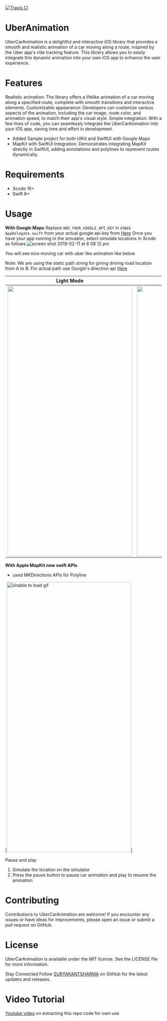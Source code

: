 
[![Travis CI](https://travis-ci.org/SURYAKANTSHARMA/UberCarAnimation.svg?branch=master)](https://travis-ci.org/SURYAKANTSHARMA/UberCarAnimation) 
# UberAnimation
UberCarAnimation is a delightful and interactive iOS library that provides a smooth and realistic animation of a car moving along a route, inspired by the Uber app's ride tracking feature. This library allows you to easily integrate this dynamic animation into your own iOS app to enhance the user experience.

#   Features
Realistic animation: The library offers a lifelike animation of a car moving along a specified route, complete with smooth transitions and interactive elements.
Customizable appearance: Developers can customize various aspects of the animation, including the car image, route color, and animation speed, to match their app's visual style.
Simple integration: With a few lines of code, you can seamlessly integrate the UberCarAnimation into your iOS app, saving time and effort in development.

- Added Sample project for both UIKit and SwiftUI with Google Maps 
- MapKit with SwiftUI Integration: Demonstrates integrating MapKit directly in SwiftUI, adding annotations and polylines to represent routes dynamically.


# Requirements
- Xcode 16+
- Swift 6+ 
  
# Usage 
**With Google Maps**
Replace `ADD_YOUR_GOOGLE_API_KEY` in class `AppDelegate.swift` from your actual google api key from [Here](https://developers.google.com/maps/documentation/ios-sdk/get-api-key)
Once you have your app running in the simulator, select simulate locations in Xcode as follows
![screen shot 2019-02-11 at 6 08 12 pm](https://user-images.githubusercontent.com/6416095/52563640-0d680080-2e28-11e9-9c03-51c3720b3d69.png)

You will see nice moving car with uber like animation like below

Note: We are using the static path string for giving driving road location from A to B. For actual path use Google's direction api [Here](https://console.cloud.google.com/apis/library/directions-backend.googleapis.com?filter=category:maps&id=c6b51d83-d721-458f-a259-fae6b0af35c5&project=ios-task) 



| Light Mode        | Dark Mode  |
|:-----------------:|:---------------------:| 
|<img src= "https://user-images.githubusercontent.com/6416095/52931260-c6bb5e80-3371-11e9-9d46-83f7d1389d18.gif" width="400" height = "865">|<img src= "Resources/darkmode.gif" width="400" height = "865" alt = "Unable to load gif">|

**With Apple MapKit new swift APIs**
- used MKDirections APIs for Polyline

|<img src= "https://github.com/user-attachments/assets/3110a08a-99e6-4b1d-85bc-607f9bcd6ab8" width="400" height = "865" alt = "Unable to load gif">|


Pause and play

1. Simulate the location on the simulator
2. Press the pause button to pause car animation and play to resume the animation


# Contributing
Contributions to UberCarAnimation are welcome! If you encounter any issues or have ideas for improvements, please open an issue or submit a pull request on GitHub.

# License
UberCarAnimation is available under the MIT license. See the LICENSE file for more information.

Stay Connected
Follow [SURYAKANTSHARMA](https://github.com/SURYAKANTSHARMA/) on GitHub for the latest updates and releases.


# Video Tutorial 
[Youtube video](https://www.youtube.com/watch?v=C03cw4SvaQg) on extracting this repo code for own use
